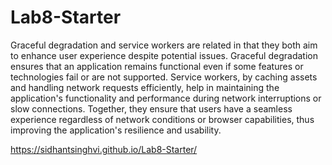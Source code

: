# Lab8-Starter

Graceful degradation and service workers are related in that they both aim to enhance user experience despite potential issues. Graceful degradation ensures that an application remains functional even if some features or technologies fail or are not supported. Service workers, by caching assets and handling network requests efficiently, help in maintaining the application's functionality and performance during network interruptions or slow connections. Together, they ensure that users have a seamless experience regardless of network conditions or browser capabilities, thus improving the application's resilience and usability.

https://sidhantsinghvi.github.io/Lab8-Starter/
